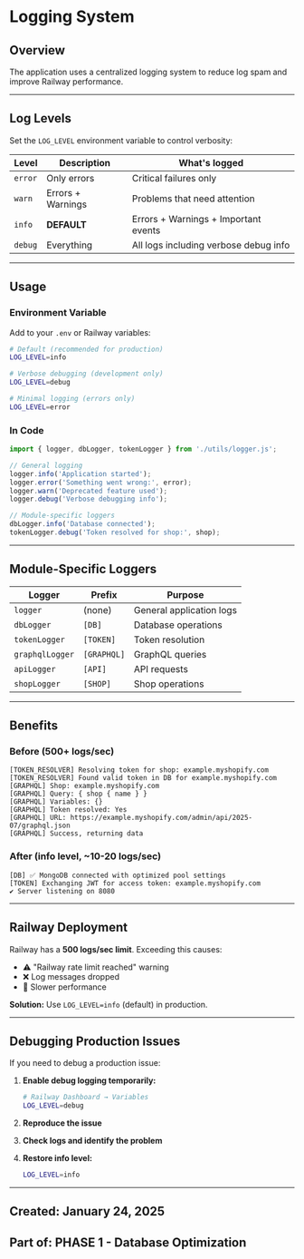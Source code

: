 # Logging System

## Overview

The application uses a centralized logging system to reduce log spam and improve Railway performance.

---

## Log Levels

Set the `LOG_LEVEL` environment variable to control verbosity:

| Level | Description | What's logged |
|-------|-------------|---------------|
| `error` | Only errors | Critical failures only |
| `warn` | Errors + Warnings | Problems that need attention |
| `info` | **DEFAULT** | Errors + Warnings + Important events |
| `debug` | Everything | All logs including verbose debug info |

---

## Usage

### Environment Variable

Add to your `.env` or Railway variables:

```bash
# Default (recommended for production)
LOG_LEVEL=info

# Verbose debugging (development only)
LOG_LEVEL=debug

# Minimal logging (errors only)
LOG_LEVEL=error
```

### In Code

```javascript
import { logger, dbLogger, tokenLogger } from './utils/logger.js';

// General logging
logger.info('Application started');
logger.error('Something went wrong:', error);
logger.warn('Deprecated feature used');
logger.debug('Verbose debugging info');

// Module-specific loggers
dbLogger.info('Database connected');
tokenLogger.debug('Token resolved for shop:', shop);
```

---

## Module-Specific Loggers

| Logger | Prefix | Purpose |
|--------|--------|---------|
| `logger` | (none) | General application logs |
| `dbLogger` | `[DB]` | Database operations |
| `tokenLogger` | `[TOKEN]` | Token resolution |
| `graphqlLogger` | `[GRAPHQL]` | GraphQL queries |
| `apiLogger` | `[API]` | API requests |
| `shopLogger` | `[SHOP]` | Shop operations |

---

## Benefits

### Before (500+ logs/sec)

```
[TOKEN_RESOLVER] Resolving token for shop: example.myshopify.com
[TOKEN_RESOLVER] Found valid token in DB for example.myshopify.com
[GRAPHQL] Shop: example.myshopify.com
[GRAPHQL] Query: { shop { name } }
[GRAPHQL] Variables: {}
[GRAPHQL] Token resolved: Yes
[GRAPHQL] URL: https://example.myshopify.com/admin/api/2025-07/graphql.json
[GRAPHQL] Success, returning data
```

### After (info level, ~10-20 logs/sec)

```
[DB] ✅ MongoDB connected with optimized pool settings
[TOKEN] Exchanging JWT for access token: example.myshopify.com
✔ Server listening on 8080
```

---

## Railway Deployment

Railway has a **500 logs/sec limit**. Exceeding this causes:
- ⚠️ "Railway rate limit reached" warning
- ❌ Log messages dropped
- 🐌 Slower performance

**Solution:** Use `LOG_LEVEL=info` (default) in production.

---

## Debugging Production Issues

If you need to debug a production issue:

1. **Enable debug logging temporarily:**
   ```bash
   # Railway Dashboard → Variables
   LOG_LEVEL=debug
   ```

2. **Reproduce the issue**

3. **Check logs and identify the problem**

4. **Restore info level:**
   ```bash
   LOG_LEVEL=info
   ```

---

## Created: January 24, 2025
## Part of: PHASE 1 - Database Optimization

